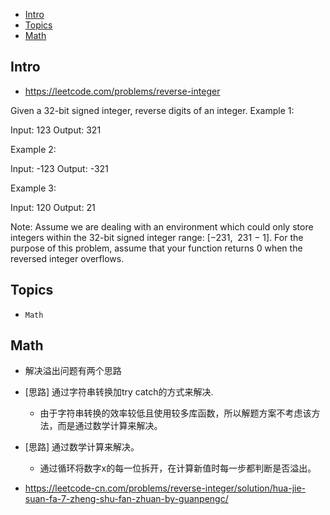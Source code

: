 - [Intro](#intro)
- [Topics](#topics)
- [Math](#math)

## Intro

- https://leetcode.com/problems/reverse-integer

Given a 32-bit signed integer, reverse digits of an integer.
Example 1:

Input: 123
Output: 321

Example 2:

Input: -123
Output: -321

Example 3:

Input: 120
Output: 21

Note:
Assume we are dealing with an environment which could only store integers within the 32-bit signed integer range: [−231,  231 − 1]. For the purpose of this problem, assume that your function returns 0 when the reversed integer overflows.


## Topics

- `Math`


## Math


- 解决溢出问题有两个思路
- [思路] 通过字符串转换加try catch的方式来解决.
  - 由于字符串转换的效率较低且使用较多库函数，所以解题方案不考虑该方法，而是通过数学计算来解决。
- [思路] 通过数学计算来解决。
  - 通过循环将数字x的每一位拆开，在计算新值时每一步都判断是否溢出。




- https://leetcode-cn.com/problems/reverse-integer/solution/hua-jie-suan-fa-7-zheng-shu-fan-zhuan-by-guanpengc/
